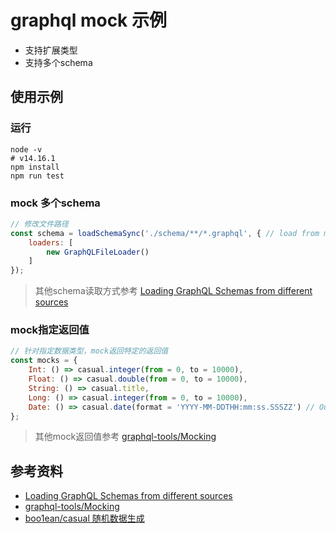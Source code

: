 # graphql mock 示例

- 支持扩展类型
- 支持多个schema

## 使用示例

### 运行

```shell
node -v             
# v14.16.1
npm install
npm run test
```

### mock 多个schema

```javascript
// 修改文件路径
const schema = loadSchemaSync('./schema/**/*.graphql', { // load from multiple files using glob
    loaders: [
        new GraphQLFileLoader()
    ]
});
```

> 其他schema读取方式参考 [Loading GraphQL Schemas from different sources](https://www.graphql-tools.com/docs/schema-loading/)

### mock指定返回值

```javascript
// 针对指定数据类型，mock返回特定的返回值
const mocks = {
    Int: () => casual.integer(from = 0, to = 10000),
    Float: () => casual.double(from = 0, to = 10000),
    String: () => casual.title,
    Long: () => casual.integer(from = 0, to = 10000),
    Date: () => casual.date(format = 'YYYY-MM-DDTHH:mm:ss.SSSZZ') // Output Example: 2011-11-11T11:43:31.000-0430
};
```

> 其他mock返回值参考 [graphql-tools/Mocking](https://www.graphql-tools.com/docs/mocking/)

## 参考资料

- [Loading GraphQL Schemas from different sources](https://www.graphql-tools.com/docs/schema-loading/)
- [graphql-tools/Mocking](https://www.graphql-tools.com/docs/mocking/)
- [boo1ean/casual 随机数据生成](https://github.com/boo1ean/casual)
